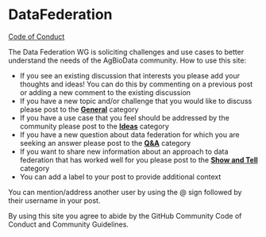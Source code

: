 # DataFederation
[Code of Conduct](https://www.agbiodata.org/code-of-conduct)

The Data Federation WG is soliciting challenges and use cases to better understand the needs of the AgBioData community. How to use this site:

- If you see an existing discussion that interests you please add your thoughts and ideas! You can do this by commenting on a previous post or adding a new comment to the existing discussion
- If you have a new topic and/or challenge that you would like to discuss please post to the [**General**](https://github.com/AgBioData/DataFederation_WG/discussions/new?category=general) category
- If you have a use case that you feel should be addressed by the community please post to the [**Ideas**](https://github.com/AgBioData/DataFederation_WG/discussions/new?category=ideas) category
- If you have a new question about data federation for which you are seeking an answer please post to the [**Q&A**](https://github.com/AgBioData/DataFederation_WG/discussions/new?category=q-a) category
- If you want to share new information about an approach to data federation that has worked well for you please post to the [**Show and Tell**](https://github.com/AgBioData/DataFederation_WG/discussions/new?category=show-and-tell) category
- You can add a label to your post to provide additional context

You can mention/address another user by using the @ sign followed by their username in your post.

By using this site you agree to abide by the GitHub Community Code of Conduct and Community Guidelines.  
